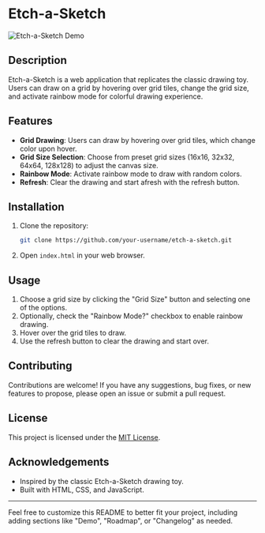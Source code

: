 # Etch-a-Sketch

![Etch-a-Sketch Demo](demo.gif)

## Description

Etch-a-Sketch is a web application that replicates the classic drawing toy. Users can draw on a grid by hovering over grid tiles, change the grid size, and activate rainbow mode for colorful drawing experience.

## Features

- **Grid Drawing**: Users can draw by hovering over grid tiles, which change color upon hover.
- **Grid Size Selection**: Choose from preset grid sizes (16x16, 32x32, 64x64, 128x128) to adjust the canvas size.
- **Rainbow Mode**: Activate rainbow mode to draw with random colors.
- **Refresh**: Clear the drawing and start afresh with the refresh button.

## Installation

1. Clone the repository:

   ```bash
   git clone https://github.com/your-username/etch-a-sketch.git
   ```

2. Open `index.html` in your web browser.

## Usage

1. Choose a grid size by clicking the "Grid Size" button and selecting one of the options.
2. Optionally, check the "Rainbow Mode?" checkbox to enable rainbow drawing.
3. Hover over the grid tiles to draw.
4. Use the refresh button to clear the drawing and start over.

## Contributing

Contributions are welcome! If you have any suggestions, bug fixes, or new features to propose, please open an issue or submit a pull request.

## License

This project is licensed under the [MIT License](LICENSE).

## Acknowledgements

- Inspired by the classic Etch-a-Sketch drawing toy.
- Built with HTML, CSS, and JavaScript.

---

Feel free to customize this README to better fit your project, including adding sections like "Demo", "Roadmap", or "Changelog" as needed.
